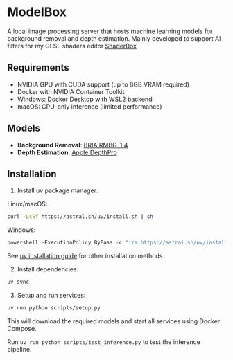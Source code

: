 # ModelBox

A local image processing server that hosts machine learning models for background removal and depth estimation.
Mainly developed to support AI filters for my GLSL shaders editor [ShaderBox](https://where-is-your-keyboard.itch.io/shaderbox)

## Requirements

- NVIDIA GPU with CUDA support (up to 8GB VRAM required)
- Docker with NVIDIA Container Toolkit
- Windows: Docker Desktop with WSL2 backend
- macOS: CPU-only inference (limited performance)

## Models

- **Background Removal**: [BRIA RMBG-1.4](https://huggingface.co/briaai/RMBG-1.4)
- **Depth Estimation**: [Apple DepthPro](https://huggingface.co/apple/DepthPro)

## Installation

1. Install uv package manager:
   
Linux/macOS:
```bash
curl -LsSf https://astral.sh/uv/install.sh | sh
```

Windows:
```powershell
powershell -ExecutionPolicy ByPass -c "irm https://astral.sh/uv/install.ps1 | iex"
```

See [uv installation guide](https://docs.astral.sh/uv/getting-started/installation/) for other installation methods.

2. Install dependencies:
```bash
uv sync
```

3. Setup and run services:
```bash
uv run python scripts/setup.py
```

This will download the required models and start all services using Docker Compose.

Run `uv run python scripts/test_inference.py` to test the inference pipeline.
